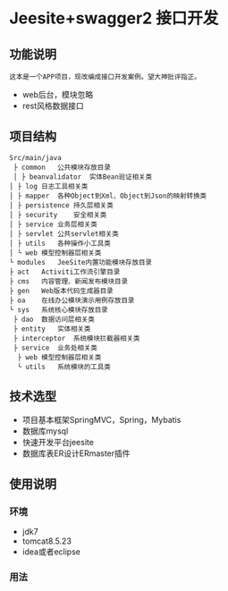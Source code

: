 # Jeesite+swagger2 接口开发
## 功能说明  
    这本是一个APP项目，现改编成接口开发案例。望大神批评指正。
- web后台，模块忽略
- rest风格数据接口
## 项目结构

```text
Src/main/java
 ├ common	公共模块存放目录
 │ ├ beanvalidator	实体Bean验证相关类
│ ├ log	日志工具相关类
│ ├ mapper	各种Object到Xml、Object到Json的映射转换类
│ ├ persistence	持久层相关类
│ ├ security	安全相关类
│ ├ service	业务层相关类
│ ├ servlet	公共servlet相关类
│ ├ utils	各种操作小工具类
│ └ web	模型控制器层相关类
└ modules	JeeSite内置功能模块存放目录
├ act	Activiti工作流引擎目录
├ cms	内容管理、新闻发布模块目录
├ gen	Web版本代码生成器目录
├ oa	在线办公模块演示用例存放目录
└ sys	系统核心模块存放目录
 ├ dao	数据访问层相关类
 ├ entity	实体相关类
 ├ interceptor	系统模块拦截器相关类
 ├ service	业务处相关类
  ├ web	模型控制器层相关类
  └ utils	系统模块的工具类

```

## 技术选型
- 项目基本框架SpringMVC，Spring，Mybatis
- 数据库mysql
- 快速开发平台jeesite
- 数据库表ER设计ERmaster插件

## 使用说明
### 环境
- jdk7
- tomcat8.5.23
- idea或者eclipse
### 用法

